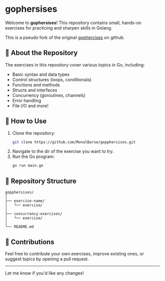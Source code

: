 # gophersises

Welcome to **gophersises**! This repository contains small, hands-on exercises for practicing and sharpen skills in Golang.

This is a pseudo fork of the original [gophercises](https://github.com/gophercises) on github.

## 🐹 About the Repository

The exercises in this repository cover various topics in Go, including:

- Basic syntax and data types
- Control structures (loops, conditionals)
- Functions and methods
- Structs and interfaces
- Concurrency (goroutines, channels)
- Error handling
- File I/O and more!

## 📝 How to Use

1. Clone the repository:
   ```bash
   git clone https://github.com/MonalBarse/gopphersises.git
   ```
2. Navigate to the dir of the exercise you want to try.
3. Run the Go program:
   ```bash
   go run main.go
   ```

## 📂 Repository Structure

```
gopphersises/
│
├── exercise-name/
│   └── exercise/
│
├── concurrency-exercises/
│   └── exercise/
│
└── README.md
```

## 🤝 Contributions

Feel free to contribute your own exercises, improve existing ones, or suggest topics by opening a pull request.

---

Let me know if you'd like any changes!
